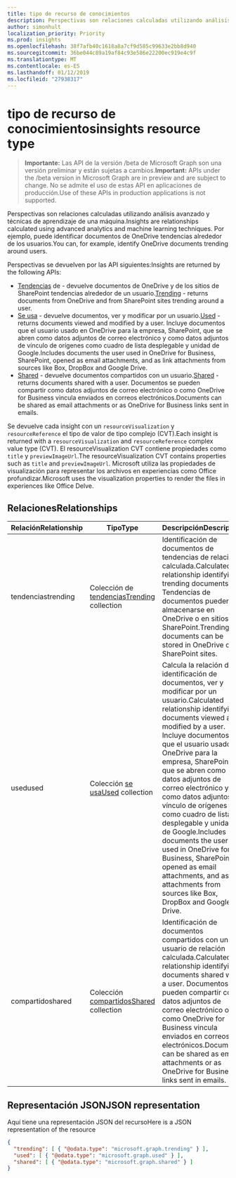 ```yaml
---
title: tipo de recurso de conocimientos
description: Perspectivas son relaciones calculadas utilizando análisis avanzado y técnicas de aprendizaje de una máquina. Por ejemplo, puede identificar documentos de OneDrive tendencias alrededor de los usuarios.
author: simonhult
localization_priority: Priority
ms.prod: insights
ms.openlocfilehash: 38f7afb40c1618a8a7cf9d585c99633e2bb8d940
ms.sourcegitcommit: 36be044c89a19af84c93e586e22200ec919e4c9f
ms.translationtype: MT
ms.contentlocale: es-ES
ms.lasthandoff: 01/12/2019
ms.locfileid: "27938317"
---
```

# <a name="insights-resource-type"></a><span data-ttu-id="ea412-104">tipo de recurso de conocimientos</span><span class="sxs-lookup"><span data-stu-id="ea412-104">insights resource type</span></span>

> <span data-ttu-id="ea412-105">**Importante:** Las API de la versión /beta de Microsoft Graph son una versión preliminar y están sujetas a cambios.</span><span class="sxs-lookup"><span data-stu-id="ea412-105">**Important:** APIs under the /beta version in Microsoft Graph are in preview and are subject to change.</span></span> <span data-ttu-id="ea412-106">No se admite el uso de estas API en aplicaciones de producción.</span><span class="sxs-lookup"><span data-stu-id="ea412-106">Use of these APIs in production applications is not supported.</span></span>

<span data-ttu-id="ea412-107">Perspectivas son relaciones calculadas utilizando análisis avanzado y técnicas de aprendizaje de una máquina.</span><span class="sxs-lookup"><span data-stu-id="ea412-107">Insights are relationships calculated using advanced analytics and machine learning techniques.</span></span> <span data-ttu-id="ea412-108">Por ejemplo, puede identificar documentos de OneDrive tendencias alrededor de los usuarios.</span><span class="sxs-lookup"><span data-stu-id="ea412-108">You can, for example, identify OneDrive documents trending around users.</span></span>

<span data-ttu-id="ea412-109">Perspectivas se devuelven por las API siguientes:</span><span class="sxs-lookup"><span data-stu-id="ea412-109">Insights are returned by the following APIs:</span></span>

- <span data-ttu-id="ea412-110">[Tendencias](insights-trending.md) de - devuelve documentos de OneDrive y de los sitios de SharePoint tendencias alrededor de un usuario.</span><span class="sxs-lookup"><span data-stu-id="ea412-110">[Trending](insights-trending.md) - returns documents from OneDrive and from SharePoint sites trending around a user.</span></span>
- <span data-ttu-id="ea412-111">[Se usa](insights-used.md) - devuelve documentos, ver y modificar por un usuario.</span><span class="sxs-lookup"><span data-stu-id="ea412-111">[Used](insights-used.md) - returns documents viewed and modified by a user.</span></span> <span data-ttu-id="ea412-112">Incluye documentos que el usuario usado en OneDrive para la empresa, SharePoint, que se abren como datos adjuntos de correo electrónico y como datos adjuntos de vínculo de orígenes como cuadro de lista desplegable y unidad de Google.</span><span class="sxs-lookup"><span data-stu-id="ea412-112">Includes documents the user used in OneDrive for Business, SharePoint, opened as email attachments, and as link attachments from sources like Box, DropBox and Google Drive.</span></span>
- <span data-ttu-id="ea412-113">[Shared](insights-shared.md) - devuelve documentos compartidos con un usuario.</span><span class="sxs-lookup"><span data-stu-id="ea412-113">[Shared](insights-shared.md) - returns documents shared with a user.</span></span> <span data-ttu-id="ea412-114">Documentos se pueden compartir como datos adjuntos de correo electrónico o como OneDrive for Business vincula enviados en correos electrónicos.</span><span class="sxs-lookup"><span data-stu-id="ea412-114">Documents can be shared as email attachments or as OneDrive for Business links sent in emails.</span></span>

<span data-ttu-id="ea412-115">Se devuelve cada insight con un `resourceVisualization` y `resourceReference` el tipo de valor de tipo complejo (CVT).</span><span class="sxs-lookup"><span data-stu-id="ea412-115">Each insight is returned with a `resourceVisualization` and `resourceReference` complex value type (CVT).</span></span> <span data-ttu-id="ea412-116">El resourceVisualization CVT contiene propiedades como `title` y `previewImageUrl`.</span><span class="sxs-lookup"><span data-stu-id="ea412-116">The resourceVisualization CVT contains properties such as `title` and `previewImageUrl`.</span></span> <span data-ttu-id="ea412-117">Microsoft utiliza las propiedades de visualización para representar los archivos en experiencias como Office profundizar.</span><span class="sxs-lookup"><span data-stu-id="ea412-117">Microsoft uses the visualization properties to render the files in experiences like Office Delve.</span></span>

## <a name="relationships"></a><span data-ttu-id="ea412-118">Relaciones</span><span class="sxs-lookup"><span data-stu-id="ea412-118">Relationships</span></span>

| <span data-ttu-id="ea412-119">Relación</span><span class="sxs-lookup"><span data-stu-id="ea412-119">Relationship</span></span>      | <span data-ttu-id="ea412-120">Tipo</span><span class="sxs-lookup"><span data-stu-id="ea412-120">Type</span></span>          | <span data-ttu-id="ea412-121">Descripción</span><span class="sxs-lookup"><span data-stu-id="ea412-121">Description</span></span>  |
| ------------- |---------------| -------------|
| <span data-ttu-id="ea412-122">tendencias</span><span class="sxs-lookup"><span data-stu-id="ea412-122">trending</span></span>      | <span data-ttu-id="ea412-123">Colección de [tendencias](insights-trending.md)</span><span class="sxs-lookup"><span data-stu-id="ea412-123">[Trending](insights-trending.md) collection</span></span>       | <span data-ttu-id="ea412-124">Identificación de documentos de tendencias de relación calculada.</span><span class="sxs-lookup"><span data-stu-id="ea412-124">Calculated relationship identifying trending documents.</span></span> <span data-ttu-id="ea412-125">Tendencias de documentos pueden almacenarse en OneDrive o en sitios de SharePoint.</span><span class="sxs-lookup"><span data-stu-id="ea412-125">Trending documents can be stored in OneDrive or in SharePoint sites.</span></span>   |
| <span data-ttu-id="ea412-126">used</span><span class="sxs-lookup"><span data-stu-id="ea412-126">used</span></span>      | <span data-ttu-id="ea412-127">Colección [se usa](insights-used.md)</span><span class="sxs-lookup"><span data-stu-id="ea412-127">[Used](insights-used.md) collection</span></span>       | <span data-ttu-id="ea412-128">Calcula la relación de identificación de documentos, ver y modificar por un usuario.</span><span class="sxs-lookup"><span data-stu-id="ea412-128">Calculated relationship identifying documents viewed and modified by a user.</span></span> <span data-ttu-id="ea412-129">Incluye documentos que el usuario usado en OneDrive para la empresa, SharePoint, que se abren como datos adjuntos de correo electrónico y como datos adjuntos de vínculo de orígenes como cuadro de lista desplegable y unidad de Google.</span><span class="sxs-lookup"><span data-stu-id="ea412-129">Includes documents the user used in OneDrive for Business, SharePoint, opened as email attachments, and as link attachments from sources like Box, DropBox and Google Drive.</span></span>  |
| <span data-ttu-id="ea412-130">compartido</span><span class="sxs-lookup"><span data-stu-id="ea412-130">shared</span></span>        | <span data-ttu-id="ea412-131">Colección [compartidos](insights-shared.md)</span><span class="sxs-lookup"><span data-stu-id="ea412-131">[Shared](insights-shared.md) collection</span></span>       | <span data-ttu-id="ea412-132">Identificación de documentos compartidos con un usuario de relación calculada.</span><span class="sxs-lookup"><span data-stu-id="ea412-132">Calculated relationship identifying documents shared with a user.</span></span> <span data-ttu-id="ea412-133">Documentos se pueden compartir como datos adjuntos de correo electrónico o como OneDrive for Business vincula enviados en correos electrónicos.</span><span class="sxs-lookup"><span data-stu-id="ea412-133">Documents can be shared as email attachments or as OneDrive for Business links sent in emails.</span></span>   |

## <a name="json-representation"></a><span data-ttu-id="ea412-134">Representación JSON</span><span class="sxs-lookup"><span data-stu-id="ea412-134">JSON representation</span></span>

<span data-ttu-id="ea412-135">Aquí tiene una representación JSON del recurso</span><span class="sxs-lookup"><span data-stu-id="ea412-135">Here is a JSON representation of the resource</span></span>
```json
{
  "trending": [ { "@odata.type": "microsoft.graph.trending" } ],
  "used": [ { "@odata.type": "microsoft.graph.used" } ],
  "shared": [ { "@odata.type": "microsoft.graph.shared" } ]
}
```
